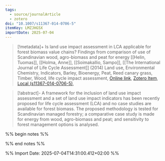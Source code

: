 ```yaml
---
tags:
  - source/journalArticle
  - zotero
doi: "10.1007/s11367-014-0706-5"
itemKey: LMZJHG5X
importDate: 2025-07-04
---
```

>[!metadata]+
> Is land use impact assessment in LCA applicable for forest biomass value chains? Findings from comparison of use of Scandinavian wood, agro-biomass and peat for energy
> [[Helin, Tuomas]], [[Holma, Anne]], [[Soimakallio, Sampo]], 
> [[The International Journal of Life Cycle Assessment]] (2014)
> Land use, Environmental Chemistry, Indicators, Barley, Bioenergy, Peat, Reed canary grass, Timber, Wood, life cycle impact assessment, 
> [Online link](https://doi.org/10.1007/s11367-014-0706-5), [Zotero Item](zotero://select/library/items/LMZJHG5X), [Local (s11367-014-0706-5)](file://C:/Users/aburg/Documents/references/zotero/storage/Q3GAX7ZK/s11367-014-0706-5.pdf), 

>[!abstract]-
>A framework for the inclusion of land use impact assessment and a set of land use impact indicators has been recently proposed for life cycle assessment (LCA) and no case studies are available for forest biomass. The proposed methodology is tested for Scandinavian managed forestry; a comparative case study is made for energy from wood, agro-biomass and peat; and sensitivity to forest management options is analysed.

%% begin notes %%

%% end notes %%

%% Import Date: 2025-07-04T14:31:00.412+02:00 %%
